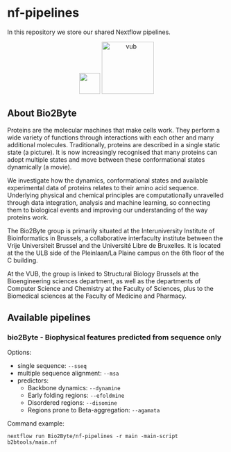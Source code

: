 # nf-pipelines
In this repository we store our shared Nextflow pipelines.

<p align="center">
  <a href="https://bio2byte.be"><img src="https://pbs.twimg.com/profile_images/1247824923546079232/B9b_Yg7n_400x400.jpg" width="48px"/></a>
  <a href="https://vub.be"><img src="https://upload.wikimedia.org/wikipedia/commons/thumb/3/31/Vrije_Universiteit_Brussel_logo.svg/1200px-Vrije_Universiteit_Brussel_logo.svg.png" alt="vub" width="120px"/></a>
</p>

## About Bio2Byte

Proteins are the molecular machines that make cells work. They perform a wide variety of functions through interactions with each other and many additional molecules. Traditionally, proteins are described in a single static state (a picture). It is now increasingly recognised that many proteins can adopt multiple states and move between these conformational states dynamically (a movie).

We investigate how the dynamics, conformational states and available experimental data of proteins relates to their amino acid sequence. Underlying physical and chemical principles are computationally unravelled through data integration, analysis and machine learning, so connecting them to biological events and improving our understanding of the way proteins work.

The Bio2Byte group is primarily situated at the Interuniversity Institute of Bioinformatics in Brussels, a collaborative interfaculty institute between the Vrije Universiteit Brussel and the Université Libre de Bruxelles. It is located at the the ULB side of the Pleinlaan/La Plaine campus on the 6th floor of the C building.

At the VUB, the group is linked to Structural Biology Brussels at the Bioengineering sciences department, as well as the departments of Computer Science and Chemistry at the Faculty of Sciences, plus to the Biomedical sciences at the Faculty of Medicine and Pharmacy.

## Available pipelines

### bio2Byte - Biophysical features predicted from sequence only

Options:

- single sequence: `--sseq`
- multiple sequence alignment: `--msa`
- predictors:
  - Backbone dynamics: `--dynamine`
  - Early folding regions: `--efoldmine`
  - Disordered regions: `--disomine`
  - Regions prone to Beta-aggregation: `--agamata`

Command example:

```console
nextflow run Bio2Byte/nf-pipelines -r main -main-script b2btools/main.nf
```

